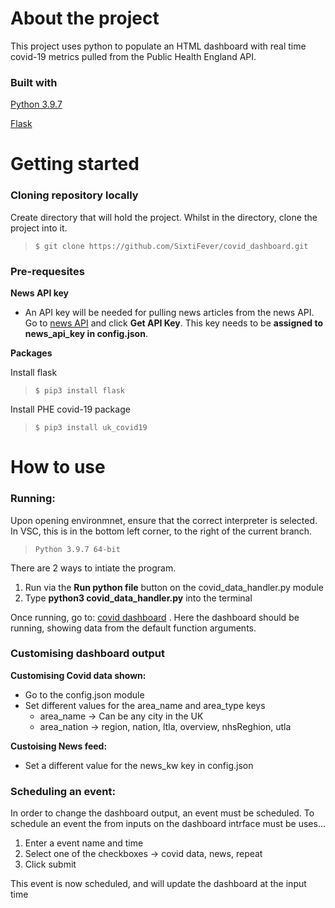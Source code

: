 
<!-- Headings -->
<!-- Strong -->
<!-- Horizontal Rule -->
<!-- Link -->
<!-- Blockquote -->
# About the project
This project uses python to populate an HTML dashboard with real time covid-19 metrics pulled from the Public Health England API.

### Built with

[Python 3.9.7](https://www.python.org/)

[Flask](https://flask.palletsprojects.com/en/2.0.x/)

# Getting started

### Cloning repository locally
Create directory that will hold the project. Whilst in the directory, clone the project into it.

> ``$ git clone https://github.com/SixtiFever/covid_dashboard.git``


### Pre-requesites

**News API key**
- An API key will be needed for pulling news articles from the news API. Go to [news API](https://newsapi.org/) and click **Get API Key**. This key needs to be **assigned to news_api_key in config.json**.

**Packages**

Install flask
  > ``$ pip3 install flask``

Install PHE covid-19 package
  > ``$ pip3 install uk_covid19``


# How to use

### Running:

Upon opening environmnet, ensure that the correct interpreter is selected. In VSC, this is in the bottom left corner, to the right of the current branch.

> ``Python 3.9.7 64-bit``


There are 2 ways to intiate the program. 
1. Run via the **Run python file** button on the covid_data_handler.py module
2. Type **python3 covid_data_handler.py**  into the terminal

Once running, go to: [covid dashboard](http://127.0.0.1:5000/index) . Here the dashboard should be running, showing
data from the default function arguments.

### Customising dashboard output

**Customising Covid data shown:**
- Go to the config.json module
- Set different values for the area_name and area_type keys
    - area_name -> Can be any city in the UK
    - area_nation -> region, nation, ltla, overview, nhsReghion, utla

**Custoising News feed:**
- Set a different value for the news_kw key in config.json

### Scheduling an event:
In order to change the dashboard output, an event must be scheduled. To schedule an event the from inputs on the dashboard intrface must be uses...
1. Enter a event name and time
2. Select one of the checkboxes -> covid data, news, repeat
3. Click submit

This event is now scheduled, and will update the dashboard at the input time


